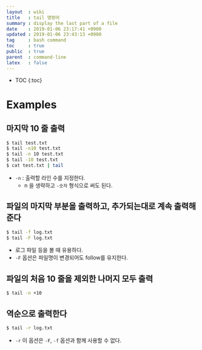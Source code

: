 ```yaml
---
layout  : wiki
title   : tail 명령어
summary : display the last part of a file
date    : 2019-01-06 23:17:41 +0900
updated : 2019-01-06 23:43:13 +0900
tag     : bash command
toc     : true
public  : true
parent  : command-line
latex   : false
---
```

* TOC
{:toc}

# Examples
## 마지막 10 줄 출력
```sh
$ tail test.txt
$ tail -n10 test.txt
$ tail -n 10 test.txt
$ tail -10 test.txt
$ cat test.txt | tail
```

* `-n` : 출력할 라인 수를 지정한다.
    * n 을 생략하고 `-숫자` 형식으로 써도 된다.

## 파일의 마지막 부분을 출력하고, 추가되는대로 계속 출력해준다
```sh
$ tail -f log.txt
$ tail -F log.txt
```

* 로그 파일 등을 볼 때 유용하다.
* `-F` 옵션은 파일명이 변경되어도 follow를 유지한다.

## 파일의 처음 10 줄을 제외한 나머지 모두 출력
```sh
$ tail -n +10
```

## 역순으로 출력한다
```sh
$ tail -r log.txt
```

* `-r` 이 옵션은 `-F`, `-f` 옵션과 함께 사용할 수 없다.
